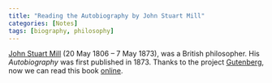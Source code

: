 ```yaml
---
title: "Reading the Autobiography by John Stuart Mill"
categories: [Notes]
tags: [biography, philosophy]
---
```


[John Stuart Mill](https://en.wikipedia.org/wiki/John_Stuart_Mill) (20 May 1806 – 7 May 1873), was a British philosopher. His *Autobiography* was first published in 1873. Thanks to the project [Gutenberg](http://www.gutenberg.org/), now we can read this book [online](http://www.gutenberg.org/files/10378/10378-h/10378-h.htm).
